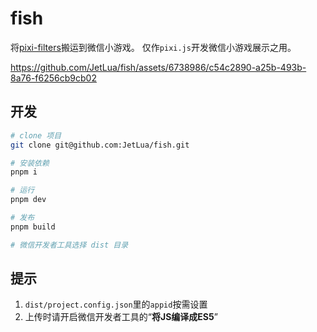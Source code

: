# fish
将[pixi-filters](https://github.com/pixijs/pixi-filters)搬运到微信小游戏。
仅作`pixi.js`开发微信小游戏展示之用。


https://github.com/JetLua/fish/assets/6738986/c54c2890-a25b-493b-8a76-f6256cb9cb02

## 开发
```bash
# clone 项目
git clone git@github.com:JetLua/fish.git

# 安装依赖
pnpm i

# 运行
pnpm dev

# 发布
pnpm build

# 微信开发者工具选择 dist 目录
```

## 提示
1. `dist/project.config.json`里的`appid`按需设置
2. 上传时请开启微信开发者工具的“**将JS编译成ES5**”
